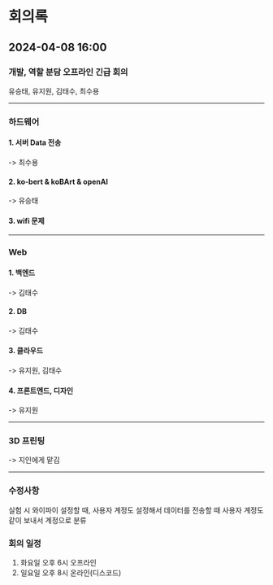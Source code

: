 # 회의록
## 2024-04-08 16:00
### 개발, 역할 분담 오프라인 긴급 회의
유승태, 유지원, 김태수, 최수용

---
### 하드웨어
#### 1. 서버 Data 전송
-> 최수용
#### 2. ko-bert & koBArt & openAI
-> 유승태
#### 3. wifi 문제
---
### Web
#### 1. 백엔드 
-> 김태수
#### 2. DB 
-> 김태수
#### 3. 클라우드 
-> 유지원, 김태수
#### 4. 프론트엔드, 디자인
-> 유지원

---
### 3D 프린팅
-> 지인에게 맡김

---
### 수정사항
실험 시 와이파이 설정할 때, 사용자 계정도 설정해서 데이터를 전송할 때 사용자 계정도 같이 보내서 계정으로 분류
### 회의 일정
1. 화요일 오후 6시 오프라인
2. 일요일 오후 8시 온라인(디스코드)

